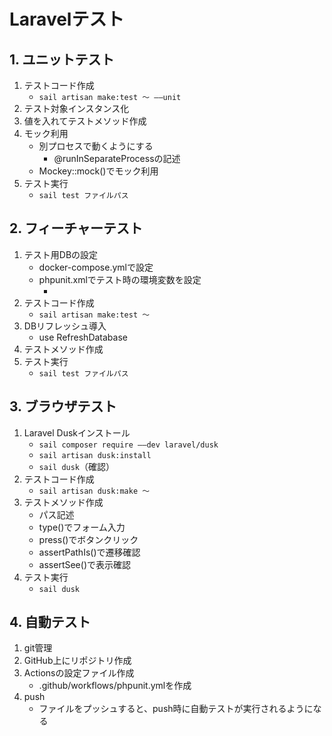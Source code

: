 # Laravelテスト
## 1. ユニットテスト
1. テストコード作成
    * `sail artisan make:test 〜 ––unit`
2. テスト対象インスタンス化
3. 値を入れてテストメソッド作成
4. モック利用
    * 別プロセスで動くようにする
        * @runInSeparateProcessの記述
    * Mockey::mock()でモック利用
5. テスト実行
    * `sail test ファイルパス`
## 2. フィーチャーテスト
1. テスト用DBの設定
    * docker-compose.ymlで設定
    * phpunit.xmlでテスト時の環境変数を設定
        * <env name=“DB_HOST” value=“mysql.test”/>
2. テストコード作成
    * `sail artisan make:test 〜`
3. DBリフレッシュ導入
    * use RefreshDatabase
4. テストメソッド作成
5. テスト実行
    * `sail test ファイルパス`
## 3. ブラウザテスト
1. Laravel Duskインストール
    * `sail composer require ––dev laravel/dusk`
    * `sail artisan dusk:install`
    * `sail dusk`（確認）
2. テストコード作成
    * `sail artisan dusk:make 〜`
3. テストメソッド作成
    * パス記述
    * type()でフォーム入力
    * press()でボタンクリック
    * assertPathIs()で遷移確認
    * assertSee()で表示確認
4. テスト実行
    * `sail dusk`
## 4. 自動テスト
1. git管理
2. GitHub上にリポジトリ作成
3. Actionsの設定ファイル作成
    * .github/workflows/phpunit.ymlを作成
4. push
    * ファイルをプッシュすると、push時に自動テストが実行されるようになる